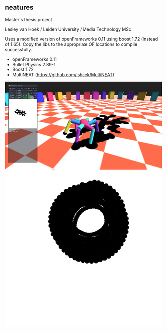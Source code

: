 ## neatures

Master's thesis project

Lesley van Hoek / Leiden University / Media Technology MSc


Uses a modified version of openFrameworks 0.11 using boost 1.72 (instead of 1.65). Copy the libs to the appropriate OF locations to compile successfully.

- openFrameworks 0.11
- Bullet Physics 2.89-1
- Boost 1.72
- MultiNEAT (https://github.com/lshoek/MultiNEAT)

![Preview](preview/preview-app.jpg)
![Preview](preview/preview-art.jpg)
